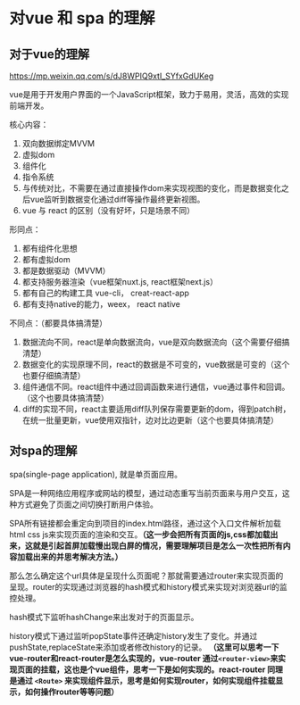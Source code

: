 # 对vue 和 spa 的理解

## 对于vue的理解

<https://mp.weixin.qq.com/s/dJ8WPIQ9xtI_SYfxGdUKeg>

vue是用于开发用户界面的一个JavaScript框架，致力于易用，灵活，高效的实现前端开发。

核心内容：

1. 双向数据绑定MVVM
2. 虚拟dom
3. 组件化
4. 指令系统
5. 与传统对比，不需要在通过直接操作dom来实现视图的变化，而是数据变化之后vue监听到数据变化通过diff等操作最终更新视图。
6. vue 与 react 的区别（没有好坏，只是场景不同）

形同点：

1. 都有组件化思想
2. 都有虚拟dom
3. 都是数据驱动（MVVM）
4. 都支持服务器渲染（vue框架nuxt.js, react框架next.js）
5. 都有自己的构建工具 vue-cli， creat-react-app
6. 都有支持native的能力，weex， react native

不同点：（都要具体搞清楚）

1. 数据流向不同，react是单向数据流向，vue是双向数据流向（这个需要仔细搞清楚）
2. 数据变化的实现原理不同，react的数据是不可变的，vue数据是可变的（这个也要仔细搞清楚）
3. 组件通信不同。react组件中通过回调函数来进行通信，vue通过事件和回调。（这个也要具体搞清楚）
4. diff的实现不同，react主要适用diff队列保存需要更新的dom，得到patch树，在统一批量更新，vue使用双指针，边对比边更新（这个也要具体搞清楚）

## 对spa的理解

spa(single-page application), 就是单页面应用。

SPA是一种网络应用程序或网站的模型，通过动态重写当前页面来与用户交互，这种方式避免了页面之间切换打断用户体验。

SPA所有链接都会重定向到项目的index.html路径，通过这个入口文件解析加载html css js来实现页面的渲染和交互。**（这一步会把所有页面的js,css都加载出来，这就是引起首屏加载慢出现白屏的情况，需要理解项目是怎么一次性把所有内容加载出来的并思考解决方法。）**

那么怎么确定这个url具体是呈现什么页面呢？那就需要通过router来实现页面的呈现。router的实现通过浏览器的hash模式和history模式来实现对浏览器url的监控处理。

hash模式下监听hashChange来出发对于的页面显示。

history模式下通过监听popState事件还确定history发生了变化。并通过pushState,replaceState来添加或者修改history的记录。
**（这里可以思考一下vue-router和react-router是怎么实现的，vue-router 通过```<router-view>```来实现页面的挂载，这也是个vue组件，思考一下是如何实现的。react-router 同理 是通过 ```<Route>``` 来实现组件显示，思考是如何实现router，如何实现组件挂载显示，如何操作router等等问题）**
